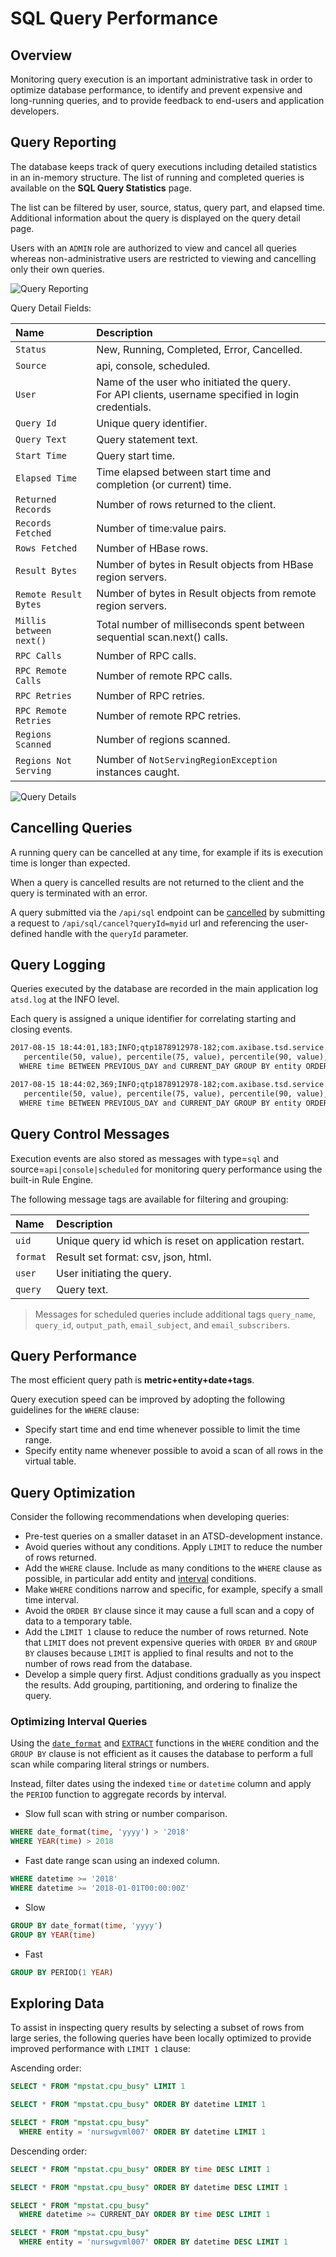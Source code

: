 # SQL Query Performance

## Overview

Monitoring query execution is an important administrative task in order to optimize database performance, to identify and prevent expensive and long-running queries, and to provide feedback to end-users and application developers.

## Query Reporting

The database keeps track of query executions including detailed statistics in an in-memory structure. The list of running and completed queries is available on the **SQL Query Statistics** page.

The list can be filtered by user, source, status, query part, and elapsed time. Additional information about the query is displayed on the query detail page.

Users with an `ADMIN` role are authorized to view and cancel all queries whereas non-administrative users are restricted to viewing and cancelling only their own queries.

![Query Reporting](./images/sql-query-reporting.png)

Query Detail Fields:

| **Name** | **Description** |
|:---|:---|
| `Status` | New, Running, Completed, Error, Cancelled. |
| `Source` | api, console, scheduled. |
| `User` | Name of the user who initiated the query.<br>For API clients, username specified in login credentials. |
| `Query Id` | Unique query identifier. |
| `Query Text` | Query statement text. |
| `Start Time` | Query start time. |
| `Elapsed Time` | Time elapsed between start time and completion (or current) time. |
| `Returned Records` | Number of rows returned to the client. |
| `Records Fetched` | Number of time:value pairs. |
| `Rows Fetched` | Number of HBase rows. |
| `Result Bytes` | Number of bytes in Result objects from HBase region servers. |
| `Remote Result Bytes` | Number of bytes in Result objects from remote region servers. |
| `Millis between next()` | Total number of milliseconds spent between sequential scan.next() calls. |
| `RPC Calls` | Number of RPC calls. |
| `RPC Remote Calls` | Number of remote RPC calls. |
| `RPC Retries` | Number of RPC retries. |
| `RPC Remote Retries` | Number of remote RPC retries.  |
| `Regions Scanned` | Number of regions scanned. |
| `Regions Not Serving` | Number of `NotServingRegionException` instances caught. |

![Query Details](./images/sql-query-details.png)

## Cancelling Queries

A running query can be cancelled at any time, for example if its is execution time is longer than expected.

When a query is cancelled results are not returned to the client and the query is terminated with an error.

A query submitted via the `/api/sql` endpoint can be [cancelled](api.md#cancelling-the-query) by submitting a request to `/api/sql/cancel?queryId=myid` url and referencing the user-defined handle with the `queryId` parameter.

## Query Logging

Queries executed by the database are recorded in the main application log `atsd.log` at the INFO level.

Each query is assigned a unique identifier for correlating starting and closing events.

```txt
2017-08-15 18:44:01,183;INFO;qtp1878912978-182;com.axibase.tsd.service.sql.SqlQueryServiceImpl;Starting sql query execution. [uid=218], user: user003, source: scheduled, sql: SELECT entity, AVG(value) AS "Average", median(value), MAX(value), count(*),
   percentile(50, value), percentile(75, value), percentile(90, value),  percentile(99, value) FROM "mpstat.cpu_busy"
  WHERE time BETWEEN PREVIOUS_DAY and CURRENT_DAY GROUP BY entity ORDER BY AVG(value) DESC

2017-08-15 18:44:02,369;INFO;qtp1878912978-182;com.axibase.tsd.service.sql.SqlQueryServiceImpl;Sql query execution took 1.19 s, rows returned 7. [uid=218], user: user003, sql: SELECT entity, AVG(value) AS "Average", median(value), MAX(value), count(*),
   percentile(50, value), percentile(75, value), percentile(90, value),  percentile(99, value) FROM "mpstat.cpu_busy"
  WHERE time BETWEEN PREVIOUS_DAY and CURRENT_DAY GROUP BY entity ORDER BY AVG(value) DESC
```

## Query Control Messages

Execution events are also stored as messages with type=`sql` and source=`api|console|scheduled` for monitoring query performance using the built-in Rule Engine.

The following message tags are available for filtering and grouping:

| **Name** | **Description** |
|:---|:---|
| `uid`    | Unique query id which is reset on application restart. |
| `format` | Result set format: csv, json, html. |
| `user`   | User initiating the query. |
| `query`  | Query text. |

> Messages for scheduled queries include additional tags `query_name`, `query_id`, `output_path`, `email_subject`, and `email_subscribers`.

## Query Performance

The most efficient query path is **metric+entity+date+tags**.

Query execution speed can be improved by adopting the following guidelines for the `WHERE` clause:

* Specify start time and end time whenever possible to limit the time range.
* Specify entity name whenever possible to avoid a scan of all rows in the virtual table.

## Query Optimization

Consider the following recommendations when developing queries:

* Pre-test queries on a smaller dataset in an ATSD-development instance.
* Avoid queries without any conditions. Apply `LIMIT` to reduce the number of rows returned.
* Add the `WHERE` clause. Include as many conditions to the `WHERE` clause as possible, in particular add entity and [interval](README.md#interval-condition) conditions.
* Make `WHERE` conditions narrow and specific, for example, specify a small time interval.
* Avoid the `ORDER BY` clause since it may cause a full scan and a copy of data to a temporary table.
* Add the `LIMIT 1` clause to reduce the number of rows returned. Note that `LIMIT` does not prevent expensive queries with `ORDER BY` and `GROUP BY` clauses because `LIMIT` is applied to final results and not to the number of rows read from the database.
* Develop a simple query first. Adjust conditions gradually as you inspect the results. Add grouping, partitioning, and ordering to finalize the query.

### Optimizing Interval Queries

Using the [`date_format`](README.md#date_format) and [`EXTRACT`](README.md#extract) functions in the `WHERE` condition and the `GROUP BY` clause is not efficient as it causes the database to perform a full scan while comparing literal strings or numbers.

Instead, filter dates using the indexed `time` or `datetime` column and apply the `PERIOD` function to aggregate records by interval.

* Slow full scan with string or number comparison.

```sql
WHERE date_format(time, 'yyyy') > '2018'
WHERE YEAR(time) > 2018
```

* Fast date range scan using an indexed column.

```sql
WHERE datetime >= '2018'
WHERE datetime >= '2018-01-01T00:00:00Z'
```

* Slow

```sql
GROUP BY date_format(time, 'yyyy')
GROUP BY YEAR(time)
```

* Fast

```sql
GROUP BY PERIOD(1 YEAR)
```

## Exploring Data

To assist in inspecting query results by selecting a subset of rows from large series, the following queries have been locally optimized to provide improved performance with `LIMIT 1` clause:

Ascending order:

```sql
SELECT * FROM "mpstat.cpu_busy" LIMIT 1
```

```sql
SELECT * FROM "mpstat.cpu_busy" ORDER BY datetime LIMIT 1
```

```sql
SELECT * FROM "mpstat.cpu_busy"
  WHERE entity = 'nurswgvml007' ORDER BY datetime LIMIT 1
```

Descending order:

```sql
SELECT * FROM "mpstat.cpu_busy" ORDER BY time DESC LIMIT 1
```

```sql
SELECT * FROM "mpstat.cpu_busy" ORDER BY datetime DESC LIMIT 1
```

```sql
SELECT * FROM "mpstat.cpu_busy"
  WHERE datetime >= CURRENT_DAY ORDER BY time DESC LIMIT 1
  ```

```sql
SELECT * FROM "mpstat.cpu_busy"
  WHERE entity = 'nurswgvml007' ORDER BY datetime DESC LIMIT 1
```